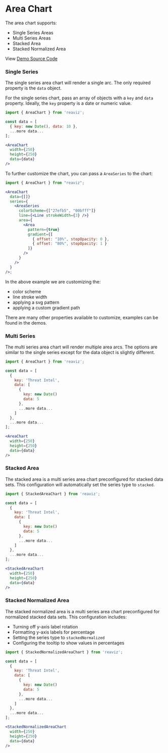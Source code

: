 # Area Chart

The area chart supports:

- Single Series Areas
- Multi Series Areas
- Stacked Area
- Stacked Normalized Area

View [Demo Source Code](https://github.com/jask-oss/reaviz/blob/master/src/AreaChart/AreaChart.story.tsx)

### Single Series

The single series area chart will render a single arc. The only
required property is the `data` object.

For the single series chart, pass an array of objects with
a `key` and `data` property. Ideally, the `key` property is a
date or numeric value.

```jsx
import { AreaChart } from 'reaviz';

const data = [
  { key: new Date(), data: 10 },
  ...more data...
];

<AreaChart
  width={250}
  height={250}
  data={data}
/>
```

To further customize the chart, you can pass a `AreaSeries` to the chart:

```jsx
import { AreaChart } from "reaviz";

<AreaChart
  data={[]}
  series={
    <AreaSeries
      colorScheme={["27efb5", "00bfff"]}
      line={<Line strokeWidth={3} />}
      area={
        <Area
          pattern={true}
          gradient={[
            { offset: "10%", stopOpacity: 0 },
            { offset: "80%", stopOpacity: 1 }
          ]}
        />
      }
    />
  }
/>;
```

In the above example we are customizing the:

- color scheme
- line stroke width
- applying a svg pattern
- applying a custom gradient path

There are many other properties available to customize, examples
can be found in the demos.

### Multi Series

The multi series area chart will render multiple area arcs. The options
are similar to the single series except for the data object is slightly
different.

```jsx
import { AreaChart } from 'reaviz';

const data = [
  {
    key: 'Threat Intel',
    data: [
      {
        key: new Date()
        data: 5
      },
      ...more data...
    ]
  },
  ...more data...
];

<AreaChart
  width={250}
  height={250}
  data={data}
/>
```

### Stacked Area

The stacked area is a multi series area chart preconfigured
for stacked data sets. This configuration will automatically
set the series type to `stacked`.

```jsx
import { StackedAreaChart } from 'reaviz';

const data = [
  {
    key: 'Threat Intel',
    data: [
      {
        key: new Date()
        data: 5
      },
      ...more data...
    ]
  },
  ...more data...
];

<StackedAreaChart
  width={250}
  height={250}
  data={data}
/>
```

### Stacked Normalized Area

The stacked normalized area is a multi series area chart preconfigured
for normalized stacked data sets. This configuration includes:

- Turning off y-axis label rotation
- Formatting y-axis labels for percentage
- Setting the series type to `stackedNormalized`
- Configuring the tooltip to show values in percentages

```jsx
import { StackedNormalizedAreaChart } from 'reaviz';

const data = [
  {
    key: 'Threat Intel',
    data: [
      {
        key: new Date()
        data: 5
      },
      ...more data...
    ]
  },
  ...more data...
];

<StackedNormalizedAreaChart
  width={250}
  height={250}
  data={data}
/>
```
